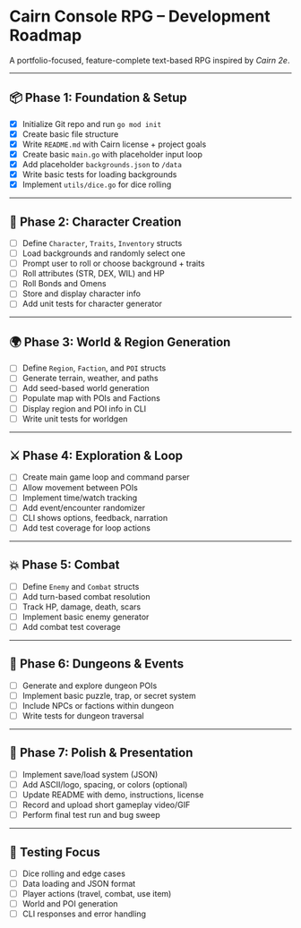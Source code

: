 # Cairn Console RPG – Development Roadmap

A portfolio-focused, feature-complete text-based RPG inspired by _Cairn 2e_.

---

## 📦 Phase 1: Foundation & Setup

- [x] Initialize Git repo and run `go mod init`
- [x] Create basic file structure
- [x] Write `README.md` with Cairn license + project goals
- [x] Create basic `main.go` with placeholder input loop
- [x] Add placeholder `backgrounds.json` to `/data`
- [x] Write basic tests for loading backgrounds
- [x] Implement `utils/dice.go` for dice rolling

---

## 🧙 Phase 2: Character Creation

- [ ] Define `Character`, `Traits`, `Inventory` structs
- [ ] Load backgrounds and randomly select one
- [ ] Prompt user to roll or choose background + traits
- [ ] Roll attributes (STR, DEX, WIL) and HP
- [ ] Roll Bonds and Omens
- [ ] Store and display character info
- [ ] Add unit tests for character generator

---

## 🌍 Phase 3: World & Region Generation

- [ ] Define `Region`, `Faction`, and `POI` structs
- [ ] Generate terrain, weather, and paths
- [ ] Add seed-based world generation
- [ ] Populate map with POIs and Factions
- [ ] Display region and POI info in CLI
- [ ] Write unit tests for worldgen

---

## ⚔️ Phase 4: Exploration & Loop

- [ ] Create main game loop and command parser
- [ ] Allow movement between POIs
- [ ] Implement time/watch tracking
- [ ] Add event/encounter randomizer
- [ ] CLI shows options, feedback, narration
- [ ] Add test coverage for loop actions

---

## 💥 Phase 5: Combat

- [ ] Define `Enemy` and `Combat` structs
- [ ] Add turn-based combat resolution
- [ ] Track HP, damage, death, scars
- [ ] Implement basic enemy generator
- [ ] Add combat test coverage

---

## 🏰 Phase 6: Dungeons & Events

- [ ] Generate and explore dungeon POIs
- [ ] Implement basic puzzle, trap, or secret system
- [ ] Include NPCs or factions within dungeon
- [ ] Write tests for dungeon traversal

---

## 🧽 Phase 7: Polish & Presentation

- [ ] Implement save/load system (JSON)
- [ ] Add ASCII/logo, spacing, or colors (optional)
- [ ] Update README with demo, instructions, license
- [ ] Record and upload short gameplay video/GIF
- [ ] Perform final test run and bug sweep

---

## 🧪 Testing Focus

- [ ] Dice rolling and edge cases
- [ ] Data loading and JSON format
- [ ] Player actions (travel, combat, use item)
- [ ] World and POI generation
- [ ] CLI responses and error handling
